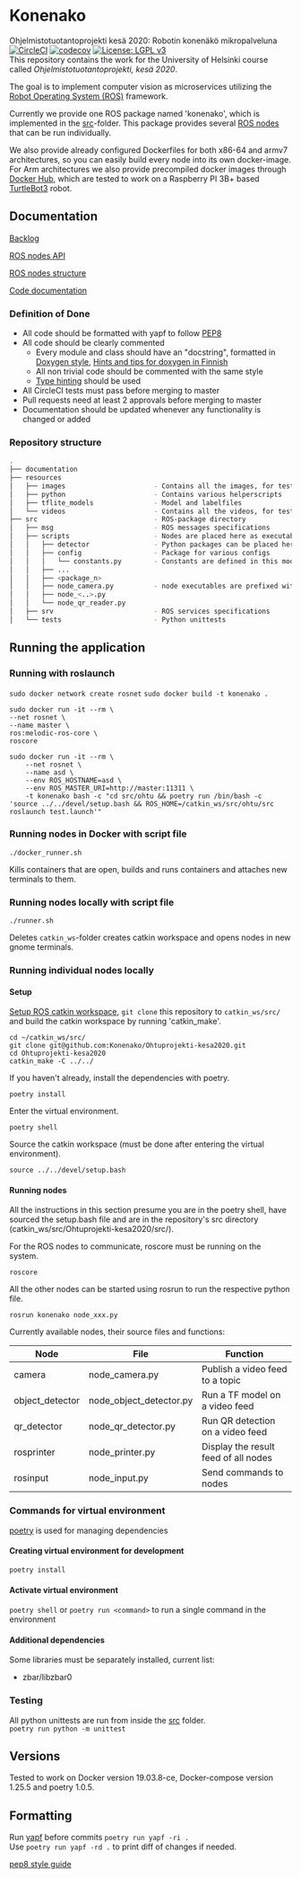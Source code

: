 # Konenako
Ohjelmistotuotantoprojekti kesä 2020: Robotin konenäkö mikropalveluna  
[![CircleCI](https://circleci.com/gh/Konenako/Ohtuprojekti-kesa2020.svg?style=svg)](https://circleci.com/gh/Konenako/Ohtuprojekti-kesa2020) [![codecov](https://codecov.io/gh/Konenako/Ohtuprojekti-kesa2020/branch/master/graph/badge.svg)](https://codecov.io/gh/Konenako/Ohtuprojekti-kesa2020) [![License: LGPL v3](https://img.shields.io/badge/License-LGPL%20v3-blue.svg)](https://www.gnu.org/licenses/lgpl-3.0)  
This repository contains the work for the University of Helsinki course called *Ohjelmistotuotantoprojekti, kesä 2020*.  

The goal is to implement computer vision as microservices utilizing the [Robot Operating System (ROS)](https://www.ros.org/) framework.  

Currently we provide one ROS package named 'konenako', which is implemented in the [src](https://github.com/Konenako/Ohtuprojekti-kesa2020/tree/master/src)-folder. This package provides several [ROS nodes](#nodes) that can be run individually.

We also provide already configured Dockerfiles for both x86-64 and armv7 architectures, so you can easily build every node into its own docker-image. For Arm architectures we also provide precompiled docker images through [Docker Hub](https://hub.docker.com/r/ohtukonenako/ohtuprojekti_kesa2020), which are tested to work on a Raspberry PI 3B+ based [TurtleBot3](http://www.robotis.us/turtlebot-3/) robot.


## Documentation

[Backlog](https://github.com/Konenako/Ohtuprojekti-kesa2020/projects)

[ROS nodes API](https://docs.google.com/document/d/1ZX2D-lR2-JPhgsHoDeP2K5ocj3jB0FU43SoIwdkePvU)

[ROS nodes structure](https://docs.google.com/drawings/d/1a4bOr0Cu2g_0QJ_u3QxHUjvKshzWlyNOfwyI5jS2Bu8)

[Code documentation](https://konenako.github.io/Ohtuprojekti-kesa2020/)

### Definition of Done
* All code should be formatted with yapf to follow [PEP8](https://www.python.org/dev/peps/pep-0008/#introduction)
* All code should be clearly commented
   * Every module and class should have an "docstring", formatted in [Doxygen style](https://www.doxygen.nl/manual/docblocks.html#pythonblocks), [Hints and tips for doxygen in Finnish](https://docs.google.com/document/d/1dO_enSIPJnerTgj0mP3ikSAUP4uKJe4mQp6P-w6SBbI/edit#heading=h.3dfaehlwii74)
   * All non trivial code should be commented with the same style
   * [Type hinting](https://docs.python.org/3.7/library/typing.html) should be used
* All CircleCI tests must pass before merging to master
* Pull requests need at least 2 approvals before merging to master
* Documentation should be updated whenever any functionality is changed or added

### Repository structure
```bash
.
├── documentation
├── resources
│   ├── images                      - Contains all the images, for tests etc.
│   ├── python                      - Contains various helperscripts
│   ├── tflite_models               - Model and labelfiles
│   └── videos                      - Contains all the videos, for tests etc.
├── src                             - ROS-package directory
│   ├── msg                         - ROS messages specifications
│   ├── scripts                     - Nodes are placed here as executable python-files
│   │   ├── detector                - Python packages can be placed here
│   │   ├── config                  - Package for various configs
│   │   │   └── constants.py        - Constants are defined in this module
│   │   ├── ...
│   │   ├── <package_n>
│   │   ├── node_camera.py          - node executables are prefixed with the name "node_"
│   │   ├── node_<..>.py
│   │   └── node_qr_reader.py
│   ├── srv                         - ROS services specifications 
│   └── tests                       - Python unittests
```

## Running the application

### Running with roslaunch
```sudo docker network create rosnet```
```sudo docker build -t konenako .```
```
sudo docker run -it --rm \
--net rosnet \
--name master \
ros:melodic-ros-core \
roscore
```
```
sudo docker run -it --rm \
    --net rosnet \
    --name asd \
    --env ROS_HOSTNAME=asd \
    --env ROS_MASTER_URI=http://master:11311 \
    -t konenako bash -c "cd src/ohtu && poetry run /bin/bash -c 'source ../../devel/setup.bash && ROS_HOME=/catkin_ws/src/ohtu/src roslaunch test.launch'"
```



### Running nodes in Docker with script file

`./docker_runner.sh`

Kills containers that are open, builds and runs containers and attaches new terminals to them.

### Running nodes locally with script file

`./runner.sh`

Deletes `catkin_ws`-folder creates catkin workspace and opens nodes in new gnome terminals.

### Running individual nodes locally

#### Setup

[Setup ROS catkin workspace](https://wiki.ros.org/catkin/Tutorials/create_a_workspace), `git clone` this repository to `catkin_ws/src/` and build the catkin workspace by running 'catkin_make'.
```
cd ~/catkin_ws/src/
git clone git@github.com:Konenako/Ohtuprojekti-kesa2020.git
cd Ohtuprojekti-kesa2020
catkin_make -C ../../
```

If you haven't already, install the dependencies with poetry.
```
poetry install
```

Enter the virtual environment.
```
poetry shell
```

Source the catkin workspace (must be done after entering the virtual environment).
```
source ../../devel/setup.bash
```

#### Running nodes

All the instructions in this section presume you are in the poetry shell, have sourced the setup.bash file and are in the repository's src directory (catkin_ws/src/Ohtuprojekti-kesa2020/src/).


For the ROS nodes to communicate, roscore must be running on the system.

```
roscore
```

All the other nodes can be started using rosrun to run the respective python file.
```
rosrun konenako node_xxx.py
```

<a name="nodes"></a>
Currently available nodes, their source files and functions:

|Node    | File     | Function  |
| ------ | -------- | --------- |
|camera|node_camera.py|Publish a video feed to a topic|
|object_detector|node_object_detector.py|Run a TF model on a video feed|
|qr_detector|node_qr_detector.py|Run QR detection on a video feed|
|rosprinter|node_printer.py|Display the result feed of all nodes|
|rosinput|node_input.py|Send commands to nodes|


### Commands for virtual environment
[poetry](https://github.com/python-poetry/poetry) is used for managing dependencies

#### Creating virtual environment for development
`poetry install`

#### Activate virtual environment
`poetry shell`
or `poetry run <command>` to run a single command in the environment

#### Additional dependencies
Some libraries must be separately installed, current list:
 * zbar/libzbar0 

### Testing
All python unittests are run from inside the [src](https://github.com/Konenako/Ohtuprojekti-kesa2020/tree/master/src) folder.  
`poetry run python -m unittest`

## Versions

Tested to work on Docker version 19.03.8-ce, Docker-compose version 1.25.5 and poetry 1.0.5.


## Formatting

Run [yapf](https://github.com/google/yapf/) before commits `poetry run yapf -ri .`  
Use `poetry run yapf -rd .` to print diff of changes if needed.

[pep8 style guide](https://www.python.org/dev/peps/pep-0008/)
